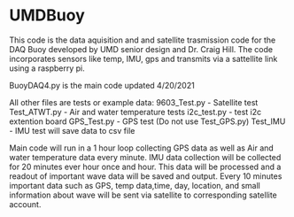 # UMDBuoy

<title>UNIVERSITY MINNESOTA DULUTH DATA AQUISITION BUOY</title>

This code is the data aquisition and and satellite trasmission code for the DAQ Buoy developed by UMD senior design and Dr. Craig Hill. The code
incorporates sensors like temp, IMU, gps and transmits via a sattellite link using a raspberry pi.

BuoyDAQ4.py is the main code updated 4/20/2021

All other files are tests or example data:
9603_Test.py - Satellite test
Test_ATWT.py - Air and water temperature tests
i2c_test.py  - test i2c extention board
GPS_Test.py - GPS test (Do not use Test_GPS.py)
Test_IMU - IMU test will save data to csv file

Main code will run in a 1 hour loop collecting GPS data as well as Air and water temperature data every minute. IMU data collection will be collected for
20 minutes ever hour once and hour. This data will be processed and a readout of important wave data will be saved and output. Every 10 minutes important data such as
GPS, temp data,time, day, location, and small information about wave will be sent via satellite to corresponding satellite account.
